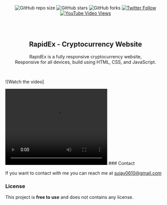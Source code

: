 <div align="center">
  
  ![GitHub repo size](https://img.shields.io/github/repo-size/codewithsadee/cryptex)
  ![GitHub stars](https://img.shields.io/github/stars/codewithsadee/cryptex?style=social)
  ![GitHub forks](https://img.shields.io/github/forks/codewithsadee/cryptex?style=social)
[![Twitter Follow](https://img.shields.io/twitter/follow/codewithsadee_?style=social)](https://twitter.com/intent/follow?screen_name=codewithsadee_)
  [![YouTube Video Views](https://img.shields.io/youtube/views/ux3o7jDhvOc?style=social)](https://youtu.be/ux3o7jDhvOc)

  <br />
  <br />

  <h2 align="center">RapidEx - Cryptocurrency Website</h2>

  RapidEx is a fully responsive cryptocurrency website, <br />Responsive for all devices, build using HTML, CSS, and JavaScript.

 

</div>

<br />


![Watch the video]

 <video width="320" height="240" controls>
  <source src="docs/av_summary.mp4" type="video/mp4">
  Your browser does not support the video tag.
  </video>
### Contact

If you want to contact with me you can reach me at sujay0610@gmail.com

### License

This project is **free to use** and does not contains any license.
